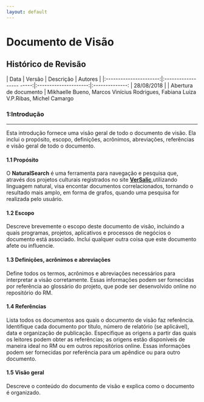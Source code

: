 ```yaml
---
layout: default
---
```


# Documento de Visão

## Histórico de Revisão 

|           Data          |         Versão         |       Descrição   |         Autores   |
|:----------------------:|:------------------ -----:|:---------------------:|:--------------:
| 28/08/2018         |                           | Abertura de documento |  Mikhaelle Bueno, Marcos Vinícius Rodrigues, Fabiana Luiza V.P.Ribas, Michel Camargo

### 1:Introdução
-------------------
Esta introdução fornece uma visão geral de todo o documento de visão. Ela inclui o propósito, escopo, definições, acrônimos, abreviações, referências e visão geral de todo o documento.

#### 1.1 Propósito
O **NaturalSearch** é uma ferramenta para navegação e pesquisa que, através dos projetos culturais registrados no site [**VerSalic**](http://versalic.cultura.gov.br/#/home),utilizando linguagem natural, visa encontar documentos correlacionados, tornando o resultado mais amplo, em forma de grafos, quando uma pesquisa for realizada pelo usuário.

#### 1.2 Escopo
Descreve brevemente o escopo deste documento de visão, incluindo a quais programas, projetos, aplicativos e processos de negócios o documento está associado. Inclui qualquer outra coisa que este documento afete ou influencie.

#### 1.3 Definições, acrônimos e abreviações
Define todos os termos, acrônimos e abreviações necessários para interpretar a visão corretamente. Essas informações podem ser fornecidas por referência ao glossário do projeto, que pode ser desenvolvido online no repositório do RM.

#### 1.4 Referências
Lista todos os documentos aos quais o documento de visão faz referência. Identifique cada documento por título, número de relatório (se aplicável), data e organização de publicação. Especifique as origens a partir das quais os leitores podem obter as referências; as origens estão disponíveis de maneira ideal no RM ou em outros repositórios online. Essas informações podem ser fornecidas por referência para um apêndice ou para outro documento.

#### 1.5 Visão geral
Descreve o conteúdo do documento de visão e explica como o documento é organizado.

